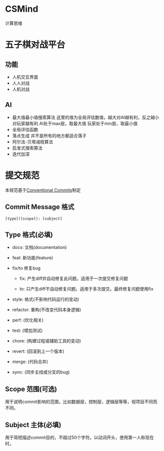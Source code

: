 # CSMind
计算思维
# 五子棋对战平台
## 功能
- 人机交互界面
- 人人对战
- 人机对战
## AI
- 最大值最小值搜索算法
这里的值为全局评估数值，越大对AI越有利，反之越小对玩家越有利
AI处于max层，取最大值
玩家处于min层，取最小值
- 全局评估函数
- 落点生成
并不是所有的地方都适合落子
- 阿尔法-贝塔减枝算法
- 启发式搜索算法
- 迭代加深


# 提交规范

本规范基于[Conventional Commits](https://www.conventionalcommits.org/en/v1.0.0/)制定

## Commit Message 格式

`[type]([scope]): [subject]`

## Type 格式(必填)

- docs: 文档(documentation)

- feat: 新功能(feature)

- fix/to 修复bug

  - fix: 产生diff并自动修复此问题。适用于一次提交修复问题

  - to: 只产生diff不自动修复问题。适用于多次提交。最终修复问题使用fix

- style: 格式(不影响代码运行的变动)

- refactor: 重构(不改变代码本身逻辑)

- perf: (优化相关)

- test: (增加测试)

- chore: (构建过程或辅助工具的变动)

- revert: (回滚到上一个版本)

- merge: (代码合并)

- sync: (同步主线或分支的bug)

## Scope 范围(可选)

用于说明commit影响的范围，比如数据层，控制层，逻辑层等等，视项目不同而不同。

## Subject 主体(必填)

用于简短描述commit目的，不超过50个字符。以动词开头，使用第一人称现在时。
